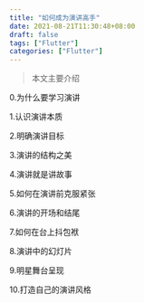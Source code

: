 ```yaml
---
title: "如何成为演讲高手"
date: 2021-08-21T11:30:48+08:00
draft: false
tags: ["Flutter"]
categories: ["Flutter"]
---
```


> 本文主要介绍

<!--more-->

0.为什么要学习演讲

1.认识演讲本质

2.明确演讲目标

3.演讲的结构之美

4.演讲就是讲故事

5.如何在演讲前克服紧张

6.演讲的开场和结尾

7.如何在台上抖包袱

8.演讲中的幻灯片

9.明星舞台呈现

10.打造自己的演讲风格

